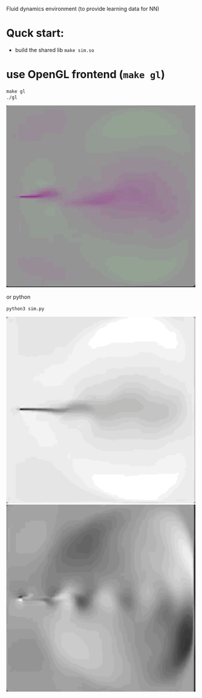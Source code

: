 Fluid dynamics environment (to provide learning data for NN)

# Quck start:
 - build the shared lib
`make sim.so`

# use OpenGL frontend (`make gl`)
```
make gl
./gl
```
<img src=./img/gl.gif width=500/>

or python
```
python3 sim.py
```

<img src=./img/py1.gif width=500/> </br>
<img src=./img/py2.gif width=500/>
